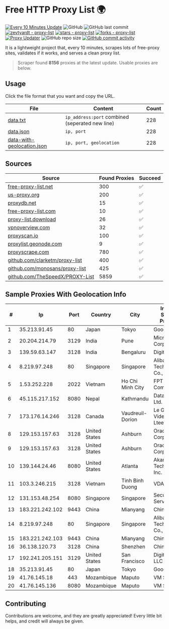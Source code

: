 
# Free HTTP Proxy List 🌍

[![Every 10 Minutes Update](https://github.com/mertguvencli/http-proxy-list/actions/workflows/main.yml/badge.svg?branch=main)](https://github.com/mertguvencli/http-proxy-list/actions/workflows/main.yml)
![GitHub](https://img.shields.io/github/license/mertguvencli/http-proxy-list)
![GitHub last commit](https://img.shields.io/github/last-commit/mertguvencli/http-proxy-list)
[![zevtyardt - proxy-list](https://img.shields.io/static/v1?label=zevtyardt&message=proxy-list&color=blue&logo=github)](https://github.com/zevtyardt/proxy-list "Go to GitHub repo")
[![stars - proxy-list](https://img.shields.io/github/stars/zevtyardt/proxy-list?style=social)](https://github.com/zevtyardt/proxy-list)
[![forks - proxy-list](https://img.shields.io/github/forks/zevtyardt/proxy-list?style=social)](https://github.com/zevtyardt/proxy-list)
[![Proxy Updater](https://github.com/zevtyardt/proxy-list/workflows/Proxy%20Updater/badge.svg)](https://github.com/zevtyardt/proxy-list/actions?query=workflow:"Proxy+Updater")
![GitHub repo size](https://img.shields.io/github/repo-size/zevtyardt/proxy-list)
[![GitHub commit activity](https://img.shields.io/github/commit-activity/m/zevtyardt/proxy-list?logo=commits)](https://github.com/zevtyardt/proxy-list/commits/main)

It is a lightweight project that, every 10 minutes, scrapes lots of free-proxy sites, validates if it works, and serves a clean proxy list.

> Scraper found **8156** proxies at the latest update. Usable proxies are below.

## Usage

Click the file format that you want and copy the URL.

|File|Content|Count|
|----|-------|-----|
|[data.txt](https://raw.githubusercontent.com/mertguvencli/http-proxy-list/main/proxy-list/data.txt)|`ip_address:port` combined (seperated new line)|228|
|[data.json](https://raw.githubusercontent.com/mertguvencli/http-proxy-list/main/proxy-list/data.json)|`ip, port`|228|
|[data-with-geolocation.json](https://raw.githubusercontent.com/mertguvencli/http-proxy-list/main/proxy-list/data-with-geolocation.json)|`ip, port, geolocation`|228|

## Sources

|Source|Found Proxies|Succeed|
|------|-------------|-------|
|[free-proxy-list.net](https://free-proxy-list.net)|300|✅|
|[us-proxy.org](https://www.us-proxy.org)|200|✅|
|[proxydb.net](http://proxydb.net)|15|✅|
|[free-proxy-list.com](https://free-proxy-list.com/?page=&port=&type%5B%5D=http&type%5B%5D=https&up_time=0&search=Search)|10|✅|
|[proxy-list.download](https://www.proxy-list.download/HTTP)|26|✅|
|[vpnoverview.com](https://vpnoverview.com/privacy/anonymous-browsing/free-proxy-servers)|32|✅|
|[proxyscan.io](https://www.proxyscan.io)|100|✅|
|[proxylist.geonode.com](https://proxylist.geonode.com/api/proxy-list?limit=300&page=1&sort_by=lastChecked&sort_type=desc&protocols=http,https)|9|✅|
|[proxyscrape.com](https://api.proxyscrape.com/v2/?request=displayproxies&protocol=http&timeout=10000&country=all&ssl=all&anonymity=all)|780|✅|
|[github.com/clarketm/proxy-list](https://raw.githubusercontent.com/clarketm/proxy-list/master/proxy-list-raw.txt)|400|✅|
|[github.com/monosans/proxy-list](https://raw.githubusercontent.com/monosans/proxy-list/main/proxies/http.txt)|425|✅|
|[github.com/TheSpeedX/PROXY-List](https://raw.githubusercontent.com/TheSpeedX/PROXY-List/master/http.txt)|5859|✅|


## Sample Proxies With Geolocation Info

|#|Ip|Port|Country|City|Internet Service Provider|
|-|--|----|-------|----|-------------------------|
|1|35.213.91.45|80|Japan|Tokyo|Google LLC|
|2|20.204.214.79|3129|India|Pune|Microsoft Corporation|
|3|139.59.63.147|3128|India|Bengaluru|DigitalOcean|
|4|8.219.97.248|80|Singapore|Singapore|Alibaba (US) Technology Co., Ltd.|
|5|1.53.252.228|2022|Vietnam|Ho Chi Minh City|FPT Telecom Company|
|6|45.115.217.152|8080|Nepal|Kathmandu|Data Hub Pvt. Ltd.|
|7|173.176.14.246|3128|Canada|Vaudreuil-Dorion|Le Groupe Videotron Ltee|
|8|129.153.157.63|3128|United States|Ashburn|Oracle Corporation|
|9|129.153.157.63|3128|United States|Ashburn|Oracle Corporation|
|10|139.144.24.46|8080|United States|Atlanta|Akamai Technologies, Inc.|
|11|103.3.246.215|3128|Vietnam|Tinh Binh Duong|VDATA|
|12|131.153.48.254|8080|Singapore|Singapore|Secured Servers LLC|
|13|183.221.242.102|9443|China|Mianyang|China Mobile|
|14|8.219.97.248|80|Singapore|Singapore|Alibaba (US) Technology Co., Ltd.|
|15|183.221.242.103|9443|China|Mianyang|China Mobile|
|16|36.138.120.73|3128|China|Shenzhen|China Mobile|
|17|192.241.205.151|3129|United States|San Francisco|DigitalOcean, LLC|
|18|35.213.91.45|80|Japan|Tokyo|Google LLC|
|19|41.76.145.18|443|Mozambique|Maputo|VM  S.A|
|20|41.76.145.136|8080|Mozambique|Maputo|VM  S.A|



## Contributing

Contributions are welcome, and they are greatly appreciated! Every
little bit helps, and credit will always be given.

